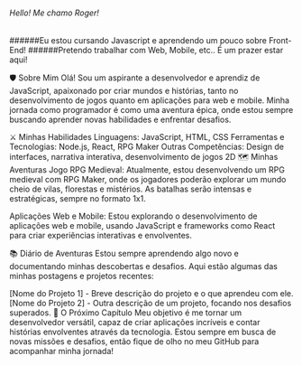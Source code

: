 ###### Hello! Me chamo Roger!  
######Eu estou cursando Javascript e aprendendo um pouco sobre Front-End!
######Pretendo trabalhar com Web, Mobile, etc.. É um prazer estar aqui!


🛡️ Sobre Mim
Olá! Sou um aspirante a desenvolvedor e aprendiz de JavaScript, apaixonado por criar mundos e histórias, tanto no desenvolvimento de jogos quanto em aplicações para web e mobile. Minha jornada como programador é como uma aventura épica, onde estou sempre buscando aprender novas habilidades e enfrentar desafios.

⚔️ Minhas Habilidades
Linguagens: JavaScript, HTML, CSS
Ferramentas e Tecnologias: Node.js, React, RPG Maker
Outras Competências: Design de interfaces, narrativa interativa, desenvolvimento de jogos 2D
🗺️ Minhas Aventuras
Jogo RPG Medieval: Atualmente, estou desenvolvendo um RPG medieval com RPG Maker, onde os jogadores poderão explorar um mundo cheio de vilas, florestas e mistérios. As batalhas serão intensas e estratégicas, sempre no formato 1x1.

Aplicações Web e Mobile: Estou explorando o desenvolvimento de aplicações web e mobile, usando JavaScript e frameworks como React para criar experiências interativas e envolventes.

📚 Diário de Aventuras
Estou sempre aprendendo algo novo e documentando minhas descobertas e desafios. Aqui estão algumas das minhas postagens e projetos recentes:

[Nome do Projeto 1] - Breve descrição do projeto e o que aprendeu com ele.
[Nome do Projeto 2] - Outra descrição de um projeto, focando nos desafios superados.
🌟 O Próximo Capítulo
Meu objetivo é me tornar um desenvolvedor versátil, capaz de criar aplicações incríveis e contar histórias envolventes através da tecnologia. Estou sempre em busca de novas missões e desafios, então fique de olho no meu GitHub para acompanhar minha jornada!





<!--
**RogxrGit/RogxrGit** is a ✨ _special_ ✨ repository because its `README.md` (this file) appears on your GitHub profile.

Here are some ideas to get you started:

- 🔭 I’m currently working on ...
- 🌱 I’m currently learning ...
- 👯 I’m looking to collaborate on ...
- 🤔 I’m looking for help with ...
- 💬 Ask me about ...
- 📫 How to reach me: ...
- 😄 Pronouns: ...
- ⚡ Fun fact: ...
-->
